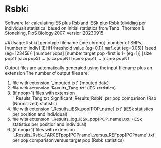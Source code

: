 # Rsbki

Software for calculating iES plus Rsb and iESk plus Rsbk (dividing per individual) statistics.
based on initial statistics from Tang, Thornton & Stoneking, PloS Biology 2007.
version 20230915

##Usage:
Rsbki [genotype filename (one chrom)] [number of SNPs] [number of indiv] [EHH threshold value (eg=0.1)] maf_cut (eg=0.05)] [seed (eg=123456)] [number pops] [number target pop -first is 1- (eg=1)] [size pop1] [size pop2] ... [size popN] [name pop1] ... [name popN]

Output files are automatically generated using the input filename plus an extension
The number of output files are:

 1. file with extension '_imputed.txt' (imputed data)
 2. file with extension 'Results_Tang.txt' (iES statistics)
 3. (if npop>1) files with extension '_Results_Tang.txt_Significant_Results_RsbN' per pop comparison (Rsb (Normalized) statistic)
 4. file with extension '_Results_iESk_pop[POP_name].txt' (iESk statistics per position and individual)
 5. file with extension '_Results_log_iESk_pop[POP_name].txt' (iESk statistics per position and individual)
 6. (if npop>1) files with extension '_Results_Rsbk_TARGETpop[POPname]_versus_REFpop[POPname].txt' per pop comparison versus target pop (Rsbk statistics)
